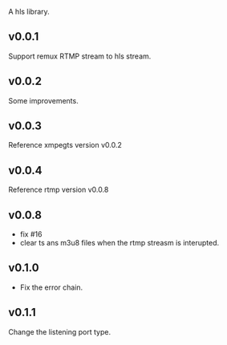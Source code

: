 A hls library.
## v0.0.1
Support remux RTMP stream to hls stream.
## v0.0.2
Some improvements.
## v0.0.3
Reference xmpegts version v0.0.2
## v0.0.4
Reference rtmp version v0.0.8
## v0.0.8
- fix #16
- clear ts ans m3u8 files when the rtmp streasm is interupted.
## v0.1.0
- Fix the error chain.
## v0.1.1
Change the listening port type.


